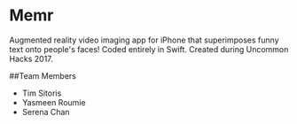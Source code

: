 # Memr
Augmented reality video imaging app for iPhone that superimposes funny text onto people's faces! Coded entirely in Swift. Created during Uncommon Hacks 2017.

##Team Members
- Tim Sitoris
- Yasmeen Roumie
- Serena Chan

